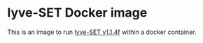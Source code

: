 # lyve-SET Docker image

This is an image to run [lyve-SET v1.1.4f](https://github.com/lskatz/lyve-SET/releases/tag/v1.1.4f)
within a docker container.
